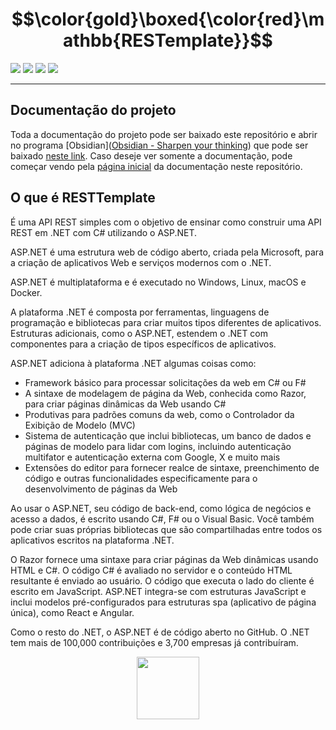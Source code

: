 # $$\color{gold}\boxed{\color{red}\mathbb{RESTemplate}}$$


![](https://img.shields.io/badge/.NET-8-purple)
![](https://img.shields.io/badge/ASP.NET-8.0.2-lightblue)
![](https://img.shields.io/badge/SQLite-3.45.1-green)
![](https://img.shields.io/badge/EntityFramework.SQLite-8.0.2-magenta)

---

## Documentação do projeto

Toda a documentação do projeto pode ser baixado este repositório e abrir no programa [Obsidian]([Obsidian - Sharpen your thinking](https://obsidian.md/)) que pode ser baixado [neste link](https://obsidian.md/download).
Caso deseje ver somente a documentação, pode começar vendo pela [página inicial](Docs/README.md) da documentação neste repositório.

## O que é RESTTemplate

É uma API REST simples com o objetivo de ensinar como construir uma API REST em .NET com C# utilizando o ASP.NET.

ASP.NET é uma estrutura web de código aberto, criada pela Microsoft, para a criação de aplicativos Web e serviços modernos com o .NET. 

ASP.NET é multiplataforma e é executado no Windows, Linux, macOS e Docker.

A plataforma .NET é composta por ferramentas, linguagens de programação e bibliotecas para criar muitos tipos diferentes de aplicativos. Estruturas adicionais, como o ASP.NET, estendem o .NET com componentes para a criação de tipos específicos de aplicativos.

ASP.NET adiciona à plataforma .NET algumas coisas como:

- Framework básico para processar solicitações da web em C# ou F#
- A sintaxe de modelagem de página da Web, conhecida como Razor, para criar páginas dinâmicas da Web usando C#
- Produtivas para padrões comuns da web, como o Controlador da Exibição de Modelo (MVC)
- Sistema de autenticação que inclui bibliotecas, um banco de dados e páginas de modelo para lidar com logins, incluindo autenticação multifator e autenticação externa com Google, X e muito mais
- Extensões do editor para fornecer realce de sintaxe, preenchimento de código e outras funcionalidades especificamente para o desenvolvimento de páginas da Web

Ao usar o ASP.NET, seu código de back-end, como lógica de negócios e acesso a dados, é escrito usando C#, F# ou o Visual Basic. Você também pode criar suas próprias bibliotecas que são compartilhadas entre todos os aplicativos escritos na plataforma .NET.

O Razor fornece uma sintaxe para criar páginas da Web dinâmicas usando HTML e C#. O código C# é avaliado no servidor e o conteúdo HTML resultante é enviado ao usuário. O código que executa o lado do cliente é escrito em JavaScript. ASP.NET integra-se com estruturas JavaScript e inclui modelos pré-configurados para estruturas spa (aplicativo de página única), como React e Angular.

Como o resto do .NET, o ASP.NET é de código aberto no GitHub. O .NET tem mais de 100,000 contribuições e 3,700 empresas já contribuíram.

<p align="center">
	<img src="https://raw.githubusercontent.com/F4NT0/RESTTemplate/master/Docs/Configuration/images/obsidian_icon" width="100">
</p>
